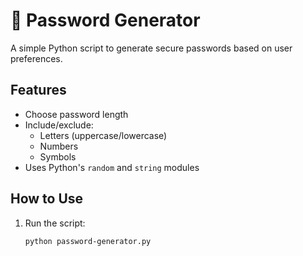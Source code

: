 # 🔐 Password Generator

A simple Python script to generate secure passwords based on user preferences.

## Features

- Choose password length
- Include/exclude:
  - Letters (uppercase/lowercase)
  - Numbers
  - Symbols
- Uses Python's `random` and `string` modules

## How to Use

1. Run the script:
   ```bash
   python password-generator.py
